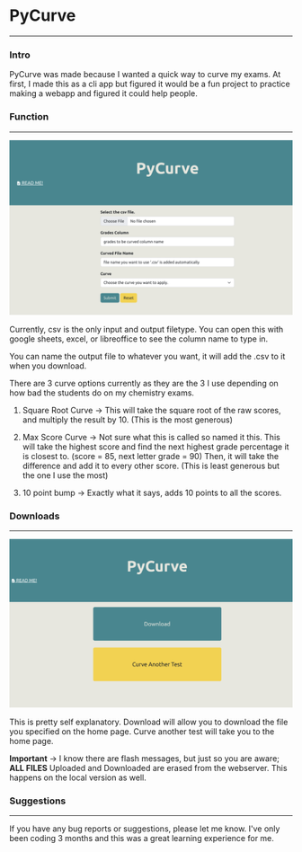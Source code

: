 # PyCurve

___

### Intro

PyCurve was made because I wanted a quick way to curve my exams. At first,
I made this as a cli app but figured it would be a fun project to practice
making a webapp and figured it could help people.

### Function

___

![Home Page!](/images/home.png "Home Page")

Currently, csv is the only input and output filetype. You can open this with
google sheets, excel, or libreoffice to see the column name to type in.

You can name the output file to whatever you want, it will add the .csv to it
when you download.

There are 3 curve options currently as they are the 3 I use depending on how bad
the students do on my chemistry exams.

1. Square Root Curve -> This will take the square root of the raw scores, and multiply
the result by 10. (This is the most generous)

2. Max Score Curve -> Not sure what this is called so named it this. This will take
the highest score and find the next highest grade percentage it is closest to. 
(score = 85, next letter grade = 90) Then, it will take the difference and add it
to every other score. (This is least generous but the one I use the most)

3. 10 point bump -> Exactly what it says, adds 10 points to all the scores.

### Downloads

___

![Downloads!](/images/download.png "Downloads")

This is pretty self explanatory. Download will allow you to download the file 
you specified on the home page. Curve another test will take you to the home page.

**Important** -> I know there are flash messages, but just so you are aware;
**ALL FILES** Uploaded and Downloaded are erased from the webserver. This happens 
on the local version as well.

### Suggestions

___

If you have any bug reports or suggestions, please let me know. I've only been
coding 3 months and this was a great learning experience for me.
